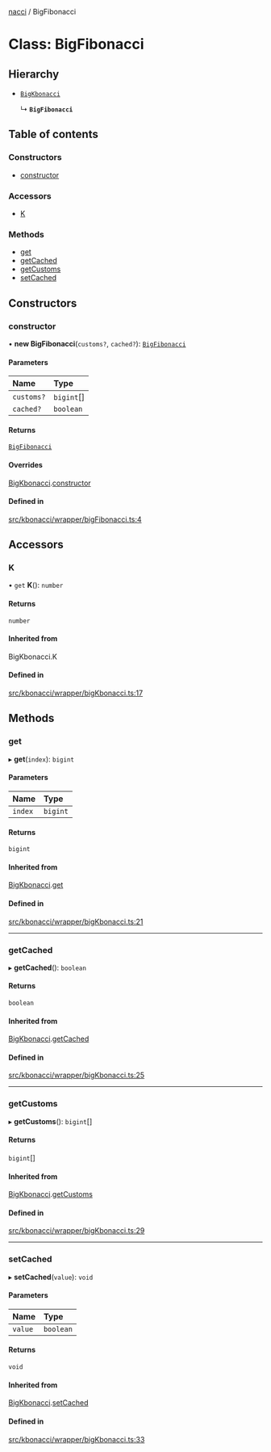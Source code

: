 [nacci](../README.md) / BigFibonacci

# Class: BigFibonacci

## Hierarchy

- [`BigKbonacci`](BigKbonacci.md)

  ↳ **`BigFibonacci`**

## Table of contents

### Constructors

- [constructor](BigFibonacci.md#constructor)

### Accessors

- [K](BigFibonacci.md#k)

### Methods

- [get](BigFibonacci.md#get)
- [getCached](BigFibonacci.md#getcached)
- [getCustoms](BigFibonacci.md#getcustoms)
- [setCached](BigFibonacci.md#setcached)

## Constructors

### constructor

• **new BigFibonacci**(`customs?`, `cached?`): [`BigFibonacci`](BigFibonacci.md)

#### Parameters

| Name | Type |
| :------ | :------ |
| `customs?` | `bigint`[] |
| `cached?` | `boolean` |

#### Returns

[`BigFibonacci`](BigFibonacci.md)

#### Overrides

[BigKbonacci](BigKbonacci.md).[constructor](BigKbonacci.md#constructor)

#### Defined in

[src/kbonacci/wrapper/bigFibonacci.ts:4](https://github.com/havelessbemore/nacci/blob/13a7465/src/kbonacci/wrapper/bigFibonacci.ts#L4)

## Accessors

### K

• `get` **K**(): `number`

#### Returns

`number`

#### Inherited from

BigKbonacci.K

#### Defined in

[src/kbonacci/wrapper/bigKbonacci.ts:17](https://github.com/havelessbemore/nacci/blob/13a7465/src/kbonacci/wrapper/bigKbonacci.ts#L17)

## Methods

### get

▸ **get**(`index`): `bigint`

#### Parameters

| Name | Type |
| :------ | :------ |
| `index` | `bigint` |

#### Returns

`bigint`

#### Inherited from

[BigKbonacci](BigKbonacci.md).[get](BigKbonacci.md#get)

#### Defined in

[src/kbonacci/wrapper/bigKbonacci.ts:21](https://github.com/havelessbemore/nacci/blob/13a7465/src/kbonacci/wrapper/bigKbonacci.ts#L21)

___

### getCached

▸ **getCached**(): `boolean`

#### Returns

`boolean`

#### Inherited from

[BigKbonacci](BigKbonacci.md).[getCached](BigKbonacci.md#getcached)

#### Defined in

[src/kbonacci/wrapper/bigKbonacci.ts:25](https://github.com/havelessbemore/nacci/blob/13a7465/src/kbonacci/wrapper/bigKbonacci.ts#L25)

___

### getCustoms

▸ **getCustoms**(): `bigint`[]

#### Returns

`bigint`[]

#### Inherited from

[BigKbonacci](BigKbonacci.md).[getCustoms](BigKbonacci.md#getcustoms)

#### Defined in

[src/kbonacci/wrapper/bigKbonacci.ts:29](https://github.com/havelessbemore/nacci/blob/13a7465/src/kbonacci/wrapper/bigKbonacci.ts#L29)

___

### setCached

▸ **setCached**(`value`): `void`

#### Parameters

| Name | Type |
| :------ | :------ |
| `value` | `boolean` |

#### Returns

`void`

#### Inherited from

[BigKbonacci](BigKbonacci.md).[setCached](BigKbonacci.md#setcached)

#### Defined in

[src/kbonacci/wrapper/bigKbonacci.ts:33](https://github.com/havelessbemore/nacci/blob/13a7465/src/kbonacci/wrapper/bigKbonacci.ts#L33)
